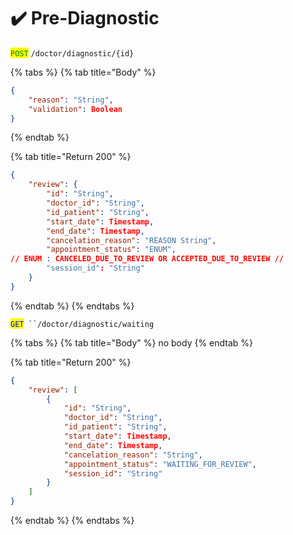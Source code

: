 # ✔️ Pre-Diagnostic

<mark style="color:green;">`POST`</mark> `/doctor/diagnostic/{id}`

{% tabs %}
{% tab title="Body" %}
```json
{
	"reason": "String",
	"validation": Boolean
}
```
{% endtab %}

{% tab title="Return 200" %}
```json
{
	"review": {
		"id": "String",
		"doctor_id": "String",
		"id_patient": "String",
		"start_date": Timestamp,
		"end_date": Timestamp,
		"cancelation_reason": "REASON String",
		"appointment_status": "ENUM", 
// ENUM : CANCELED_DUE_TO_REVIEW OR ACCEPTED_DUE_TO_REVIEW //
		"session_id": "String"
	}
}
```
{% endtab %}
{% endtabs %}

<mark style="color:blue;">`GET`</mark>` ``/doctor/diagnostic/waiting`

{% tabs %}
{% tab title="Body" %}
no body
{% endtab %}

{% tab title="Return 200" %}
```json
{
	"review": [
		{
			"id": "String",
			"doctor_id": "String",
			"id_patient": "String",
			"start_date": Timestamp,
			"end_date": Timestamp,
			"cancelation_reason": "String",
			"appointment_status": "WAITING_FOR_REVIEW",
			"session_id": "String"
		}
	]
}
```
{% endtab %}
{% endtabs %}
